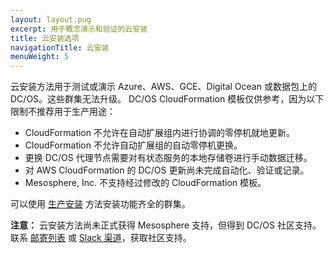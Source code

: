 ```yaml
---
layout: layout.pug
excerpt: 用于概念演示和验证的云安装
title: 云安装选项
navigationTitle: 云安装 
menuWeight: 5
---
```


云安装方法用于测试或演示 Azure、AWS、GCE、Digital Ocean 或数据包上的 DC/OS。这些群集无法升级。
DC/OS CloudFormation 模板仅供参考，因为以下限制不推荐用于生产用途：
- CloudFormation 不允许在自动扩展组内进行协调的零停机就地更新。
- CloudFormation 不允许自动扩展组的自动零停机更换。
- 更换 DC/OS 代理节点需要对有状态服务的本地存储卷进行手动数据迁移。
- 对 AWS CloudFormation 的 DC/OS 更新尚未完成自动化、验证或记录。
- Mesosphere, Inc. 不支持经过修改的 CloudFormation 模板。

可以使用 [生产安装](/zh/1.11/installing/production/) 方法安装功能齐全的群集。

**注意：** 云安装方法尚未正式获得 Mesosphere 支持，但得到 DC/OS 社区支持。联系 [邮寄列表](https://groups.google.com/a/dcos.io/forum/#!forum/users) 或 [Slack 渠道](http://chat.dcos.io/?_ga=2.226911897.58407594.1533244861-1110201164.1520633201)，获取社区支持。
